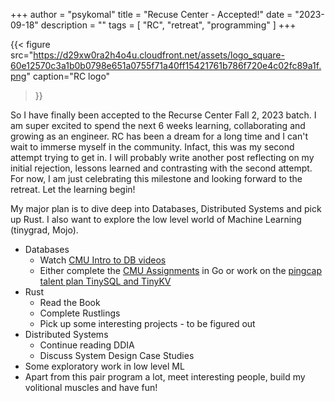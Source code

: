 +++
author = "psykomal"
title = "Recuse Center - Accepted!"
date = "2023-09-18"
description = ""
tags = [
	"RC", "retreat", "programming"
]
+++

{{< figure
		  src="https://d29xw0ra2h4o4u.cloudfront.net/assets/logo_square-60e12570c3a1b0b0798e651a0755f71a40ff15421761b786f720e4c02fc89a1f.png"
		  caption="RC logo"
>}}


So I have finally been accepted to the Recurse Center Fall 2, 2023 batch. I am super excited to spend the next 6 weeks learning, collaborating and growing as an engineer. RC has been a dream for a long time and I can't wait to immerse myself in the community. Infact, this was my second attempt trying to get in. I will probably write another post reflecting on my initial rejection, lessons learned and contrasting with the second attempt. For now, I am just celebrating this milestone and looking forward to the retreat. Let the learning begin!

My major plan is to dive deep into Databases, Distributed Systems and pick up Rust. I also want to explore the low level world of Machine Learning (tinygrad, Mojo). 
- Databases
  - Watch [CMU Intro to DB videos](https://www.youtube.com/playlist?list=PLSE8ODhjZXjaKScG3l0nuOiDTTqpfnWFf)
  - Either complete the [CMU Assignments](https://15445.courses.cs.cmu.edu/spring2023/assignments.html) in Go or work on the [pingcap talent plan TinySQL and TinyKV](https://github.com/pingcap/talent-plan)
- Rust
  - Read the Book 
  - Complete Rustlings
  - Pick up some interesting projects - to be figured out
- Distributed Systems
  - Continue reading DDIA
  - Discuss System Design Case Studies
- Some exploratory work in low level ML 
- Apart from this pair program a lot, meet interesting people, build my volitional muscles and have fun!